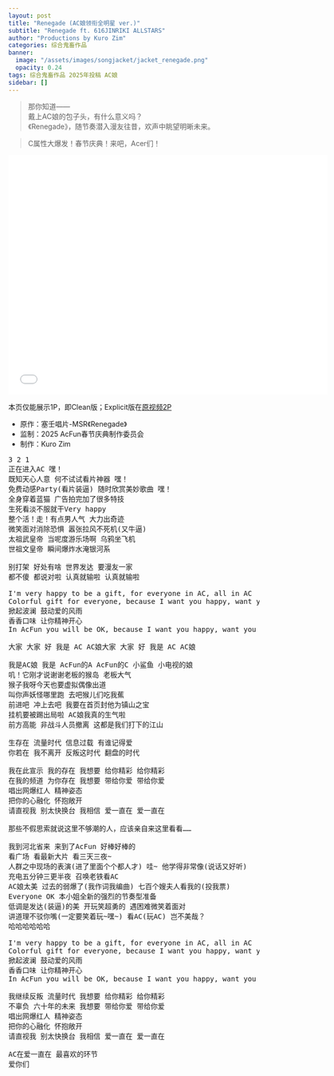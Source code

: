 ```yaml
---
layout: post
title: "Renegade (AC娘领衔全明星 ver.)"
subtitle: "Renegade ft. 616JINRIKI ALLSTARS"
author: "Productions by Kuro Zim"
categories: 综合鬼畜作品
banner: 
  image: "/assets/images/songjacket/jacket_renegade.png"
  opacity: 0.24
tags: 综合鬼畜作品 2025年投稿 AC娘
sidebar: []
---
```


> 那你知道——<br>
> 戴上AC娘的包子头，有什么意义吗？<br>
> 《Renegade》，随节奏潜入漫友往昔，欢声中眺望明晰未来。

> C属性大爆发！春节庆典！来吧，Acer们！

<iframe src="//www.acfun.cn/player/ac46815988" width="640" height="480" frameborder="0" scrolling="no" allowfullscreen></iframe>

本页仅能展示1P，即Clean版；Explicit版在[原视频2P](https://www.acfun.cn/v/ac46815988_2)

* 原作：塞壬唱片-MSR《Renegade》
* 监制：2025 AcFun春节庆典制作委员会
* 制作：Kuro Zim

<pre>3 2 1
正在进入AC 嘿！
既知天心人意 何不试试看片神器 嘿！
免费动感Party(看片装逼) 随时欣赏美妙歌曲 嘿！
全身穿着蓝猫 广告拍完加了很多特技
生死看淡不服就干Very happy
整个活！走！有点男人气 大力出奇迹
微笑面对消除恐惧 嚣张拉风不死机(又牛逼)
太祖武皇帝 当呢度游乐场啊 乌鸦坐飞机
世祖文皇帝 瞬间爆炸水淹银河系

别打架 好处有啥 世界发达 要漫友一家
都不傻 都说对啦 认真就输啦 认真就输啦

I'm very happy to be a gift, for everyone in AC, all in AC
Colorful gift for everyone, because I want you happy, want you happy
掀起波澜 鼓动爱的风雨
香香口味 让你精神开心
In AcFun you will be OK, because I want you happy, want you happy

大家 大家 好 我是 AC AC娘大家 大家 好 我是 AC AC娘

我是AC娘 我是 AcFun的A AcFun的C 小鲨鱼 小电视的娘
叽！它刚才说谢谢老板的猴岛 老板大气
猴子我呀今天也要虚拟偶像出道
叫你声妖怪哪里跑 去吧猴儿们吃我蕉
前进吧 冲上去吧 我要在首页封他为镇山之宝
挂机要被踢出局啦 AC娘我真的生气啦
前方高能 非战斗人员撤离 这都是我们打下的江山

生存在 流量时代 信息过载 有谁记得爱
你若在 我不离开 反叛这时代 翻盘的时代

我在此宣示 我的存在 我想要 给你精彩 给你精彩
在我的频道 为你存在 我想要 带给你爱 带给你爱
唱出网爆红人 精神姿态
把你的心融化 怀抱敞开
请直视我 别太快换台 我相信 爱一直在 爱一直在

那些不假思索就说这里不够潮的人，应该亲自来这里看看……

我到河北省来 来到了AcFun 好棒好棒的
看广场 看最新大片 看三天三夜~
人群之中现场的表演(进了里面个个都人才) 哇~ 他学得非常像(说话又好听)
充电五分钟三更半夜 召唤老铁看AC
AC娘太美 过去的弱爆了(我作词我编曲) 七百个嫂夫人看我的(投我票)
Everyone OK 本小姐全新的强烈的节奏型准备
低调是发达(装逼)的美 开玩笑超勇的 遇困难微笑着面对
讲道理不驳你嘴(一定要笑着玩~嘿~) 看AC(玩AC) 岂不美哉？
哈哈哈哈哈哈

I'm very happy to be a gift, for everyone in AC, all in AC
Colorful gift for everyone, because I want you happy, want you happy
掀起波澜 鼓动爱的风雨
香香口味 让你精神开心
In AcFun you will be OK, because I want you happy, want you happy

我继续反叛 流量时代 我想要 给你精彩 给你精彩
不辜负 六十年的未来 我想要 带给你爱 带给你爱
唱出网爆红人 精神姿态
把你的心融化 怀抱敞开
请直视我 别太快换台 我相信 爱一直在 爱一直在

AC在爱一直在 最喜欢的环节
爱你们</pre>